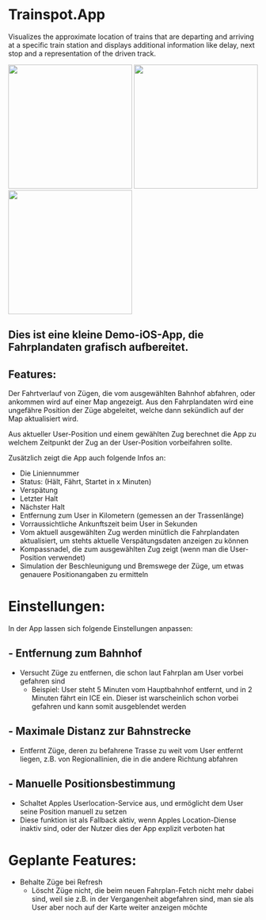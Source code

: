 # Trainspot.App

Visualizes the approximate location of trains that are departing and arriving at a specific train station and displays additional information like delay, next stop and a representation of the driven track.

<img src="https://raw.githubusercontent.com/findus/x/master/Picture1.png" width="250"> <img src="https://raw.githubusercontent.com/findus/x/master/Picture2.jpeg" width="250"> <img src="https://raw.githubusercontent.com/findus/x/master/Picture3.jpeg" width="250">

## Dies ist eine kleine Demo-iOS-App, die Fahrplandaten grafisch aufbereitet.

## Features:

Der Fahrtverlauf von Zügen, die vom ausgewählten Bahnhof abfahren, oder ankommen wird auf einer Map angezeigt.
Aus den Fahrplandaten wird eine ungefähre Position der Züge abgeleitet, welche dann sekündlich auf der Map aktualisiert wird.

Aus aktueller User-Position und einem gewählten Zug berechnet die App zu welchem Zeitpunkt der Zug an der User-Position vorbeifahren sollte.

Zusätzlich zeigt die App auch folgende Infos an:
- Die Liniennummer
- Status: (Hält, Fährt, Startet in x Minuten)
- Verspätung
- Letzter Halt
- Nächster Halt
- Entfernung zum User in Kilometern (gemessen an der Trassenlänge)
- Vorraussichtliche Ankunftszeit beim User in Sekunden
- Vom aktuell ausgewählten Zug werden minütlich die Fahrplandaten aktualisiert, um stehts aktuelle Verspätungsdaten anzeigen zu können
- Kompassnadel, die zum ausgewählten Zug zeigt (wenn man die User-Position verwendet)
- Simulation der Beschleunigung und Bremswege der Züge, um etwas genauere Positionangaben zu ermitteln

# Einstellungen:

In der App lassen sich folgende Einstellungen anpassen:

## -  Entfernung zum Bahnhof
  - Versucht Züge zu entfernen, die schon laut Fahrplan am User vorbei gefahren sind
    - Beispiel: User steht 5 Minuten vom Hauptbahnhof entfernt, und in 2 Minuten fährt ein ICE ein. Dieser ist warscheinlich schon vorbei gefahren und kann somit ausgeblendet werden
  
## - Maximale Distanz zur Bahnstrecke
  - Entfernt Züge, deren zu befahrene Trasse zu weit vom User entfernt liegen, z.B. von Regionallinien, die in die andere Richtung abfahren

## - Manuelle Positionsbestimmung
  - Schaltet Apples Userlocation-Service aus, und ermöglicht dem User seine Position manuell zu setzen
  - Diese funktion ist als Fallback aktiv, wenn Apples Location-Diense inaktiv sind, oder der Nutzer dies der App explizit verboten hat

# Geplante Features:
- Behalte Züge bei Refresh
  - Löscht Züge nicht, die beim neuen Fahrplan-Fetch nicht mehr dabei sind, weil sie z.B. in der Vergangenheit abgefahren sind, man sie als User aber noch auf der Karte weiter anzeigen möchte

